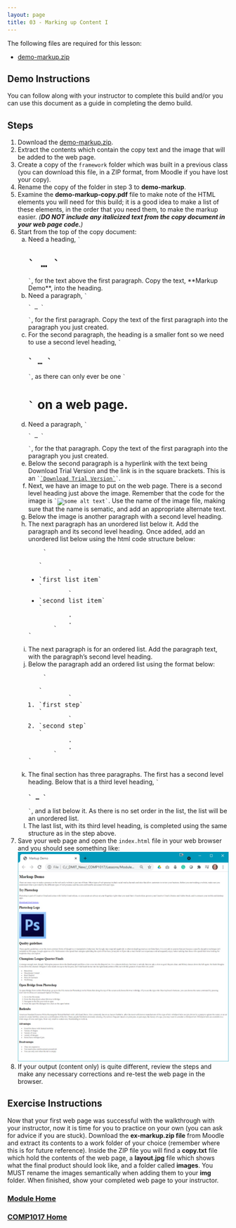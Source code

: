 ```yaml
---
layout: page
title: 03 - Marking up Content I
---
```

The following files are required for this lesson:

* [demo-markup.zip](files/demo-markup.zip)

## Demo Instructions
You can follow along with your instructor to complete this build and/or you can use this document as a guide in completing the demo build.

## Steps
1. Download the [demo-markup.zip](files/demo-markup.zip).
2. Extract the contents which contain the copy text and the image that will be added to the web page.
3.	Create a copy of the <code>framework</code> folder which was built in a previous class (you can download this file, in a ZIP format, from Moodle if you have lost your copy).
4.	Rename the copy of the folder in step 3 to **demo-markup**.
5.	Examine the **demo-markup-copy.pdf** file to make note of the HTML elements you will need for this build; it is a good idea to make a list of these elements, in the order that you need them, to make the markup easier. _(**DO NOT include any italicized text from the copy document in your web page code.**)_
6.	Start from the top of the copy document:<br>
    <ol type="a">
        <li>Need a heading, <code>`<h1>` … `</h1>`</code>, for the text above the first paragraph. Copy the text, **Markup Demo**, into the heading.</li>
        <li>Need a paragraph, <code>`<p>` … `</p>`</code>, for the first paragraph. Copy the text of the first paragraph into the paragraph you just created.</li>
        <li>For the second paragraph, the heading is a smaller font so we need to use a second level heading, <code>`<h2>` … `</h2>`</code>, as there can only ever be one <code>`<h1>`</code> on a web page.</li>
        <li>Need a paragraph, <code>`<p>` … `</p>`</code>, for the that paragraph. Copy the text of the first paragraph into the paragraph you just created.</li>
        <li>Below the second paragraph is a hyperlink with the text being Download Trial Version and the link is in the square brackets. This is an <code>`<a href="…add link url here …" target ="blank">`Download Trial Version`</a>`</code>.</li>
        <li>Next, we have an image to put on the web page. There is a second level heading just above the image. Remember that the code for the image is <code>`<img src="img/image file name" alt="some alt text" />`</code>. Use the name of the image file, making sure that the name is sematic, and add an appropriate alternate text.</li>
        <li>Below the image is another paragraph with a second level heading.</li>
        <li>The next paragraph has an unordered list below it. Add the paragraph and its second level heading. Once added, add an unordered list below using the html code structure below:<pre>
        `<ul>`
            `<li>`first list item`</li>`
            `<li>`second list item`</li>`
            .
            .
        `</ul>`</pre></li>
        <li>The next paragraph is for an ordered list. Add the paragraph text, with the paragraph’s second level heading.</li>
        <li>Below the paragraph add an ordered list using the format below:
        <pre>
        `<ol>`
            `<li>`first step`</li>`
            `<li>`second step`</li>`
            .
            .
        `</ol>`</pre></li>
        <li>The final section has three paragraphs. The first has a second level heading. Below that is a third level heading, <code>`<h3>` … `</h3>`</code>, and a list below it. As there is no set order in the list, the list will be an unordered list.</li>
        <li>The last list, with its third level heading, is completed using the same structure as in the step above.</li>
    </ol>
7. Save your web page and open the <code>index.html</code> file in your web browser and you should see something like:<br>
![lesson3_output.jpg](files/lesson3_output.jpg)
8.	If your output (content only) is quite different, review the steps and make any necessary corrections and re-test the web page in the browser.

## Exercise Instructions
Now that your first web page was successful with the walkthrough with your instructor, now it is time for you to practice on your own (you can ask for advice if you are stuck). Download the **ex-markup.zip file** from Moodle and extract its contents to a work folder of your choice (remember where this is for future reference). Inside the ZIP file you will find a **copy.txt** file which hold the contents of the web page, a **layout.jpg** file which shows what the final product should look like, and a folder called **images**. You MUST rename the images semantically when adding them to your **img** folder. When finished, show your completed web page to your instructor.

### [Module Home](../module1.md)

### [COMP1017 Home](../../)
